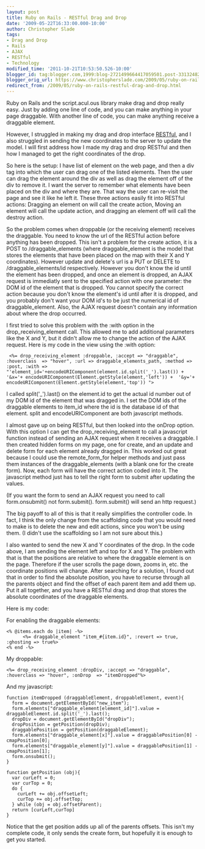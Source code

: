 ```yaml
---
layout: post
title: Ruby on Rails - RESTful Drag and Drop
date: '2009-05-22T16:33:00.000-10:00'
author: Christopher Slade
tags:
- Drag and Drop
- Rails
- AJAX
- RESTful
- Technology
modified_time: '2011-10-21T10:53:50.526-10:00'
blogger_id: tag:blogger.com,1999:blog-2721499664417059501.post-3313248225068621469
blogger_orig_url: https://www.christopherslade.com/2009/05/ruby-on-rails-restful-drag-and-drop.html
redirect_from: /2009/05/ruby-on-rails-restful-drag-and-drop.html
---
```


Ruby on Rails and the script.acul.ous library make drag and drop really easy.  Just by adding one line of code, and you can make anything in your page draggable.  With another line of code, you can make anything receive a draggable element.

However, I struggled in making my drag and drop interface [RESTful](http://en.wikipedia.org/wiki/Representational_State_Transfer), and I also struggled in sending the new coordinates to the server to update the model.  I will first address how I made my drag and drop RESTful and then how I managed to get the right coordinates of the drop.

So here is the setup:  I have list of element on the web page, and then a div tag into which the user can drag one of the listed elements.  Then the user can drag the element around the div as well as drag the element off of the div to remove it.  I want the server to remember what elements have been placed on the div and where they are.  That way the user can re-visit the page and see it like he left it.  These three actions easily fit into RESTful actions:  Dragging an element on will call the create action,  Moving an element will call the update action, and dragging an element off will call the destroy action.

So the problem comes when droppable (or the receiving element) receives the draggable.  You need to know the url of the RESTful action before anything has been dropped.  This isn't a problem for the create action, it is a POST to /draggable_elements (where draggable_element is the model that stores the elements that have been placed on the map with their X and Y coordinates).  However update and delete's url is a PUT or DELETE to /draggable_elements/id respectively.  However you don't know the id until the element has been dropped, and once an element is dropped, an AJAX request is immediatly sent to the specified action with one parameter: the DOM id of the element that is dropped.  You cannot specify the correct action because you don't know the element's id until after it is dropped, and you probably don't want your DOM id's to be just the numerical id of draggable_element.  Also, the AJAX request doesn't contain any information about where the drop occurred.

I first tried to solve this problem with the :with option in the drop_receiving_element call.  This allowed me to add additional parameters like the X and Y, but it didn't allow me to change the action of the AJAX request.  Here is my code in the view using the :with option:

     <%= drop_receiving_element :droppable, :accept => "draggable", :hoverclass  => "hover", :url => draggable_elements_path, :method => :post, :with => "'element_id='+encodeURIComponent(element.id.split('_').last()) +
    '&x='+ encodeURIComponent(Element.getStyle(element,'left')) +  '&y='+ encodeURIComponent(Element.getStyle(element,'top')) ">

I called split('_').last() on the element.id to get the actual id number out of my DOM id of the element that was dragged in.  I set the DOM ids of the draggable elements to item_id where the id is the database id of that element.  split and encodeURIComponent are both javascript methods.

I almost gave up on being RESTful, but then looked into the onDrop option.  With this option I can get the drop_receiving_element to call a javascript function instead of sending an AJAX request when it receives a draggable.  I then created hidden forms on my page, one for create, and an update and delete form for each element already dragged in. This worked out great because I could use the remote_form_for helper methods and just pass them instances of the draggable_elements (with a blank one for the create form).  Now, each form will have the correct action coded into it.  The javascript method just has to tell the right form to submit after updating the values.

(If you want the form to send an AJAX request you need to call form.onsubmit() not form.submit().  form.submit() will send an http request.)

The big payoff to all of this is that it really simplifies the controller code.  In fact, I think the only change from the scaffolding code that you would need to make is to delete the new and edit actions, since you won't be using them. (I didn't use the scaffolding so I am not sure about this.)

I also wanted to send the new X and Y coordinates of the drop.  In the code above, I am sending the element left and top for X and Y.  The problem with that is that the positions are relative to where the draggable element is on the page.  Therefore if the user scrolls the page down, zooms in, etc. the coordinate positions will change.  After searching for a solution, I found out that in order to find the absolute position, you have to recurse through all the parents object and find the offset of each parent item and add them up.  Put it all together, and you have a RESTful drag and drop that stores the absolute coordinates of the draggable elements.

Here is my code:

For enabling the draggable elements:

    <% @items.each do |item| -%>
          <%= draggable_element "item_#{item.id}", :revert => true, :ghosting => true%>
    <% end -%>

My droppable:

    <%= drop_receiving_element :dropDiv, :accept => "draggable", :hoverclass => "hover", :onDrop  => "itemDropped"%>


And my javascript:

    function itemDropped (draggableElement, droppableElement, event){
      form = document.getElementById("new_item");
      form.elements["draggable_element[element_id]"].value = draggableElement.id.split('_').last();
      dropDiv = document.getElementById("dropDiv");
      dropPosition = getPosition(dropDiv);
      draggablePosition = getPosition(draggableElement);
      form.elements["draggable_element[x]"].value = draggablePosition[0] - cmapPosition[0];
      form.elements["draggable_element[y]"].value = draggablePosition[1] - cmapPosition[1];
      form.onsubmit();
    }

    function getPosition (obj){
      var curLeft = 0;
      var curTop = 0;
      do {
        curLeft += obj.offsetLeft;
        curTop += obj.offsetTop;
      } while (obj = obj.offsetParent);
      return [curLeft,curTop]
    }

Notice that the get position adds up all of the parents offsets. This isn't my complete code, it only sends the create form, but hopefully it is enough to get you started.